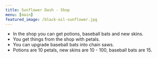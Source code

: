 ```yaml
---
title: Sunflower Dash - Shop
menu: [main]
featured_image: /black-oil-sunflower.jpg
---
```


- In the shop you can get potions, baseball bats and new skins.
- You get things from the shop with petals.
- You can upgrade baseball bats into chain saws.
- Potions are 10 petals, new skins are 10 - 100, baseball bats are 15.
